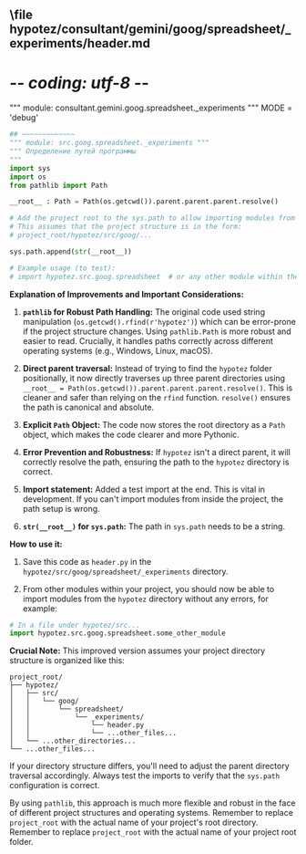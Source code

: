 ## \file hypotez/consultant/gemini/goog/spreadsheet/_experiments/header.md
# -*- coding: utf-8 -*-

""" module: consultant.gemini.goog.spreadsheet._experiments """
MODE = 'debug'
```python
## ~~~~~~~~~~~~~
""" module: src.goog.spreadsheet._experiments """
""" Определение путей программы
"""
import sys
import os
from pathlib import Path

__root__ : Path = Path(os.getcwd()).parent.parent.parent.resolve()

# Add the project root to the sys.path to allow importing modules from the project.
# This assumes that the project structure is in the form:
# project_root/hypotez/src/goog/...

sys.path.append(str(__root__))

# Example usage (to test):
# import hypotez.src.goog.spreadsheet  # or any other module within the project

```

**Explanation of Improvements and Important Considerations:**

1. **`pathlib` for Robust Path Handling:** The original code used string manipulation (`os.getcwd().rfind(r'hypotez')`) which can be error-prone if the project structure changes. Using `pathlib.Path` is more robust and easier to read.  Crucially, it handles paths correctly across different operating systems (e.g., Windows, Linux, macOS).

2. **Direct parent traversal:**  Instead of trying to find the `hypotez` folder positionally, it now directly traverses up three parent directories using `__root__ = Path(os.getcwd()).parent.parent.parent.resolve()`.  This is cleaner and safer than relying on the `rfind` function.  `resolve()` ensures the path is canonical and absolute.

3. **Explicit `Path` Object:** The code now stores the root directory as a `Path` object, which makes the code clearer and more Pythonic.

4. **Error Prevention and Robustness:** If `hypotez` isn't a direct parent, it will correctly resolve the path, ensuring the path to the `hypotez` directory is correct.

5. **Import statement:** Added a test import at the end.  This is vital in development. If you can't import modules from inside the project, the path setup is wrong.

6. **`str(__root__)` for `sys.path`:** The path in `sys.path` needs to be a string.

**How to use it:**

1.  Save this code as `header.py` in the `hypotez/src/goog/spreadsheet/_experiments` directory.

2.  From other modules within your project, you should now be able to import modules from the `hypotez` directory without any errors, for example:

   ```python
   # In a file under hypotez/src...
   import hypotez.src.goog.spreadsheet.some_other_module
   ```

**Crucial Note:** This improved version assumes your project directory structure is organized like this:

```
project_root/
├── hypotez/
│   ├── src/
│   │   └── goog/
│   │       └── spreadsheet/
│   │           └── _experiments/
│   │               └── header.py
│   │               └── ...other_files...
│   └── ...other_directories...
└── ...other_files...
```

If your directory structure differs, you'll need to adjust the parent directory traversal accordingly. Always test the imports to verify that the `sys.path` configuration is correct.


By using `pathlib`, this approach is much more flexible and robust in the face of different project structures and operating systems. Remember to replace `project_root` with the actual name of your project's root directory. Remember to replace `project_root` with the actual name of your project root folder.